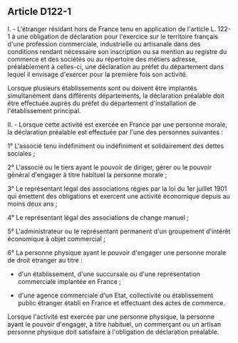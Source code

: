 Article D122-1
----
I. - L'étranger résidant hors de France tenu en application de l'article L.
122-1 à une obligation de déclaration pour l'exercice sur le territoire français
d'une profession commerciale, industrielle ou artisanale dans des conditions
rendant nécessaire son inscription ou sa mention au registre du commerce et des
sociétés ou au répertoire des métiers adresse, préalablement à celles-ci, une
déclaration au préfet du département dans lequel il envisage d'exercer pour la
première fois son activité.

Lorsque plusieurs établissements sont ou doivent être implantés simultanément
dans différents départements, la déclaration préalable doit être effectuée
auprès du préfet du département d'installation de l'établissement principal.

II. - Lorsque cette activité est exercée en France par une personne morale, la
déclaration préalable est effectuée par l'une des personnes suivantes :

1° L'associé tenu indéfiniment ou indéfiniment et solidairement des dettes
sociales ;

2° L'associé ou le tiers ayant le pouvoir de diriger, gérer ou le pouvoir
général d'engager à titre habituel la personne morale ;

3° Le représentant légal des associations régies par la loi du 1er juillet 1901
qui émettent des obligations et exercent une activité économique depuis au moins
deux ans ;

4° Le représentant légal des associations de change manuel ;

5° L'administrateur ou le représentant permanent d'un groupement d'intérêt
économique à objet commercial ;

6° La personne physique ayant le pouvoir d'engager une personne morale de droit
étranger au titre :

- d'un établissement, d'une succursale ou d'une représentation commerciale
implantée en France ;

- d'une agence commerciale d'un Etat, collectivité ou établissement public
étranger établi en France et effectuant des actes de commerce.

Lorsque l'activité est exercée par une personne physique, la personne ayant le
pouvoir d'engager, à titre habituel, un commerçant ou un artisan personne
physique doit satisfaire à l'obligation de déclaration préalable.
